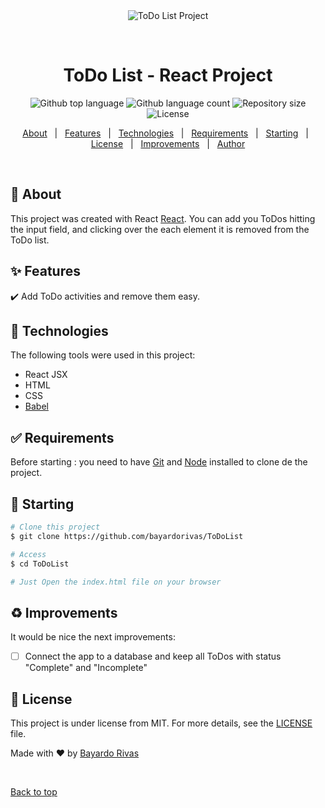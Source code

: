 ﻿<div align="center" id="top"> 
  <img src="./splash.png" alt="ToDo List Project" />

  &#xa0;

  <!-- <a href="https://realtimebustracker.netlify.app">Splash</a> -->
</div>

<h1 align="center">ToDo List - React Project</h1>

<p align="center">
  <img alt="Github top language" src="https://img.shields.io/github/languages/top/bayardorivas/ToDoList?color=56BEB8">

  <img alt="Github language count" src="https://img.shields.io/github/languages/count/bayardorivas/ToDoList?color=56BEB8">

  <img alt="Repository size" src="https://img.shields.io/github/repo-size/bayardorivas/ToDoList?color=56BEB8">

  <img alt="License" src="https://img.shields.io/github/license/bayardorivas/ToDoList?color=56BEB8">

  <!-- <img alt="Github issues" src="https://img.shields.io/github/issues/bayardorivas/ToDoList?color=56BEB8" /> -->

  <!-- <img alt="Github forks" src="https://img.shields.io/github/forks/bayardorivas/ToDoList?color=56BEB8" /> -->

  <!-- <img alt="Github stars" src="https://img.shields.io/github/stars/bayardorivas/ToDoList?color=56BEB8" /> -->
</p>

<!-- Status -->

<!-- <h4 align="center"> 
	🚧  Real Time Bus Tracker 🚀 Under construction...  🚧
</h4> 

<hr> -->

<p align="center">
  <a href="#dart-about">About</a> &#xa0; | &#xa0; 
  <a href="#sparkles-features">Features</a> &#xa0; | &#xa0;
  <a href="#rocket-technologies">Technologies</a> &#xa0; | &#xa0;
  <a href="#white_check_mark-requirements">Requirements</a> &#xa0; | &#xa0;
  <a href="#checkered_flag-starting">Starting</a> &#xa0; | &#xa0;
  <a href="#memo-license">License</a> &#xa0; | &#xa0;
  <a href="#recycle-improvements">Improvements</a> &#xa0; | &#xa0;	
  <a href="https://github.com/bayardorivas" target="_blank">Author</a>
</p>

<br>

## :dart: About ##

This project was created with React [React](https://en.reactjs.org/). You can add you ToDos hitting the 
input field, and clicking over the each element it is removed from the ToDo list.

## :sparkles: Features ##

:heavy_check_mark: Add ToDo activities and remove them easy.

## :rocket: Technologies ##

The following tools were used in this project:

- React JSX 
- HTML
- CSS
- [Babel](https://babeljs.io/)

## :white_check_mark: Requirements ##

Before starting : you need to have [Git](https://git-scm.com) and [Node](https://nodejs.org/en/) installed to clone de the project.

## :checkered_flag: Starting ##

```bash
# Clone this project
$ git clone https://github.com/bayardorivas/ToDoList

# Access
$ cd ToDoList

# Just Open the index.html file on your browser

```

## :recycle: Improvements ##

It would be nice the next improvements:
- [ ] Connect the app to a database and keep all ToDos with status "Complete" and "Incomplete" 

## :memo: License ##

This project is under license from MIT. For more details, see the [LICENSE](LICENSE.md) file.


Made with :heart: by <a href="https://github.com/bayardorivas" target="_blank">Bayardo Rivas</a>

&#xa0;

<a href="#top">Back to top</a>
